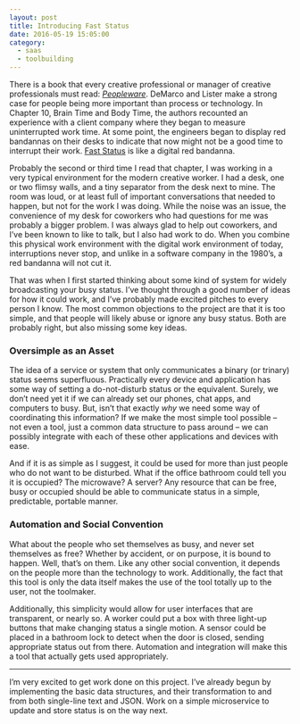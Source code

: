 ```yaml
---
layout: post
title: Introducing Fast Status
date: 2016-05-19 15:05:00
category:
  - saas
  - toolbuilding
---
```


There is a book that every creative professional or manager of creative
professionals must read: *[Peopleware](http://www.amazon.com/Peopleware-Productive-Projects-Teams-Second/dp/0932633439)*.
DeMarco and Lister make a strong case for people being more important than
process or technology. In Chapter 10, Brain Time and Body Time, the authors
recounted an experience with a client company where they began to measure
uninterrupted work time. At some point, the engineers began to display red
bandannas on their desks to indicate that now might not be a good time to
interrupt their work. [Fast Status](https://github.com/lazyengineering/faststatus)
is like a digital red bandanna.<!--more-->

Probably the second or third time I read that chapter, I was working in a very
typical environment for the modern creative worker. I had a desk, one or two
flimsy walls, and a tiny separator from the desk next to mine. The room was
loud, or at least full of important conversations that needed to happen, but
not for the work I was doing. While the noise was an issue, the convenience of
my desk for coworkers who had questions for me was probably a bigger problem.
I was always glad to help out coworkers, and I’ve been known to like to talk,
but I also had work to do. When you combine this physical work environment with
the digital work environment of today, interruptions never stop, and unlike in a
software company in the 1980’s, a red bandanna will not cut it.

That was when I first started thinking about some kind of system for widely
broadcasting your busy status. I’ve thought through a good number of ideas for
how it could work, and I’ve probably made excited pitches to every person I
know. The most common objections to the project are that it is too simple, and
that people will likely abuse or ignore any busy status. Both are probably
right, but also missing some key ideas.

### Oversimple as an Asset

The idea of a service or system that only communicates a binary (or trinary)
status seems superfluous. Practically every device and application has some
way of setting a do-not-disturb status or the equivalent. Surely, we don’t
need yet it if we can already set our phones, chat apps, and computers to
busy. But, isn’t that exactly *why* we need some way of coordinating this
information? If we make the most simple tool possible – not even a tool, just
a common data structure to pass around – we can possibly integrate with each
of these other applications and devices with ease.

And if it is as simple as I suggest, it could be used for more than just
people who do not want to be disturbed. What if the office bathroom could tell
you it is occupied? The microwave? A server? Any resource that can be free, busy
or occupied should be able to communicate status in a simple, predictable,
portable manner.

### Automation and Social Convention

What about the people who set themselves as busy, and never set themselves as
free? Whether by accident, or on purpose, it is bound to happen. Well, that’s
on them. Like any other social convention, it depends on the people more than
the technology to work. Additionally, the fact that this tool is only the data
itself makes the use of the tool totally up to the user, not the toolmaker.

Additionally, this simplicity would allow for user interfaces that are
transparent, or nearly so. A worker could put a box with three light-up
buttons that make changing status a single motion. A sensor could be placed
in a bathroom lock to detect when the door is closed, sending appropriate
status out from there. Automation and integration will make this a tool that
actually gets used appropriately.

----

I’m very excited to get work done on this project. I’ve already begun by
implementing the basic data structures, and their transformation to and from
both single-line text and JSON. Work on a simple microservice to update and
store status is on the way next.
